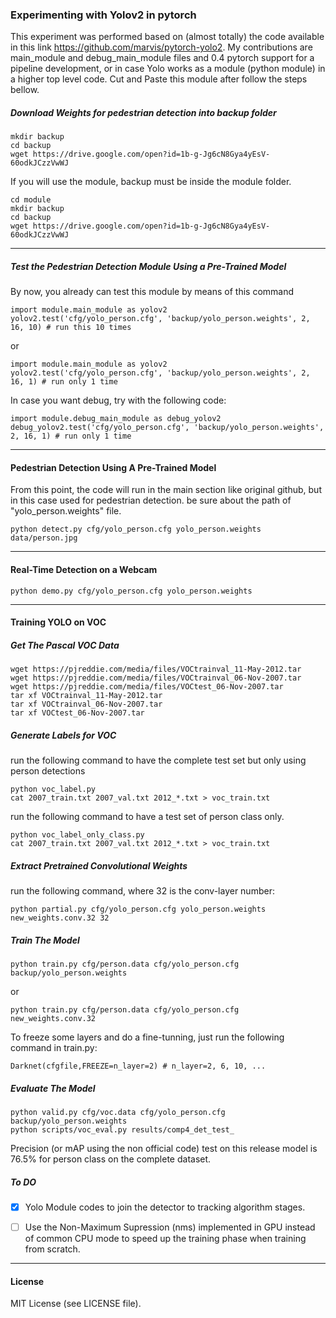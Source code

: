 ### Experimenting with Yolov2 in pytorch
This experiment was performed based on (almost totally) the code available in this link https://github.com/marvis/pytorch-yolo2. My contributions are main_module and debug_main_module files and 0.4 pytorch support for a pipeline development, or in case Yolo works as a module (python module) in a higher top level code. Cut and Paste this module after follow the steps bellow.

##### Download Weights for pedestrian detection into backup folder
```
mkdir backup
cd backup
wget https://drive.google.com/open?id=1b-g-Jg6cN8Gya4yEsV-60odkJCzzVwWJ
```
If you will use the module, backup must be inside the module folder.
```
cd module
mkdir backup
cd backup
wget https://drive.google.com/open?id=1b-g-Jg6cN8Gya4yEsV-60odkJCzzVwWJ
```
---
##### Test the Pedestrian Detection Module Using a Pre-Trained Model
By now, you already can test this module by means of this command
```
import module.main_module as yolov2
yolov2.test('cfg/yolo_person.cfg', 'backup/yolo_person.weights', 2, 16, 10) # run this 10 times
```
or 
```
import module.main_module as yolov2
yolov2.test('cfg/yolo_person.cfg', 'backup/yolo_person.weights', 2, 16, 1) # run only 1 time
```
In case you want debug, try with the following code:
```
import module.debug_main_module as debug_yolov2
debug_yolov2.test('cfg/yolo_person.cfg', 'backup/yolo_person.weights', 2, 16, 1) # run only 1 time
```
---
#### Pedestrian Detection Using A Pre-Trained Model
From this point, the code will run in the main section like original github, but in this case used for pedestrian detection. be sure about the path of "yolo_person.weights" file.
```
python detect.py cfg/yolo_person.cfg yolo_person.weights data/person.jpg
```
---
#### Real-Time Detection on a Webcam
```
python demo.py cfg/yolo_person.cfg yolo_person.weights
```
---
#### Training YOLO on VOC
##### Get The Pascal VOC Data
```
wget https://pjreddie.com/media/files/VOCtrainval_11-May-2012.tar
wget https://pjreddie.com/media/files/VOCtrainval_06-Nov-2007.tar
wget https://pjreddie.com/media/files/VOCtest_06-Nov-2007.tar
tar xf VOCtrainval_11-May-2012.tar
tar xf VOCtrainval_06-Nov-2007.tar
tar xf VOCtest_06-Nov-2007.tar
```
##### Generate Labels for VOC
run the following command to have the complete test set but only using person detections
```
python voc_label.py
cat 2007_train.txt 2007_val.txt 2012_*.txt > voc_train.txt
```
run the following command to have a test set of person class only.
```
python voc_label_only_class.py
cat 2007_train.txt 2007_val.txt 2012_*.txt > voc_train.txt
```
##### Extract Pretrained Convolutional Weights
run the following command, where 32 is the conv-layer number:
```
python partial.py cfg/yolo_person.cfg yolo_person.weights new_weights.conv.32 32
```
##### Train The Model
```
python train.py cfg/person.data cfg/yolo_person.cfg backup/yolo_person.weights
```
or
```
python train.py cfg/person.data cfg/yolo_person.cfg new_weights.conv.32
```
To freeze some layers and do a fine-tunning, just run the following command in train.py:
```
Darknet(cfgfile,FREEZE=n_layer=2) # n_layer=2, 6, 10, ...
```
##### Evaluate The Model
```
python valid.py cfg/voc.data cfg/yolo_person.cfg backup/yolo_person.weights
python scripts/voc_eval.py results/comp4_det_test_
```

Precision (or mAP using the non official code) test on this release model is 76.5% for person class on the complete dataset.


##### To DO
- [X] Yolo Module codes to join the detector to tracking algorithm stages.
- [ ] Use the Non-Maximum Supression (nms) implemented in GPU instead of common CPU mode to speed up the training phase when training from scratch.


---
#### License
MIT License (see LICENSE file).
